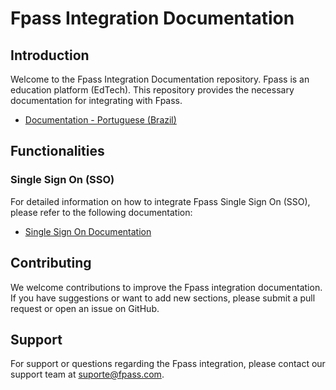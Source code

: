 # Fpass Integration Documentation

## Introduction

Welcome to the Fpass Integration Documentation repository. Fpass is an education platform (EdTech). This repository provides the necessary documentation for integrating with Fpass.

- [Documentation - Portuguese (Brazil)](https://github.com/holding-fpass/public-docs/blob/main/README-ptbr.md)

## Functionalities

### Single Sign On (SSO)

For detailed information on how to integrate Fpass Single Sign On (SSO), please refer to the following documentation:

- [Single Sign On Documentation](https://github.com/holding-fpass/public-docs/blob/main/sso/README.md)

## Contributing

We welcome contributions to improve the Fpass integration documentation. If you have suggestions or want to add new sections, please submit a pull request or open an issue on GitHub.

## Support

For support or questions regarding the Fpass integration, please contact our support team at suporte@fpass.com.
